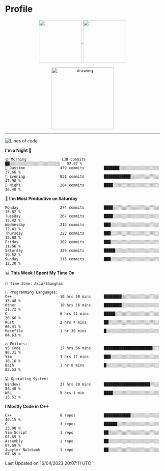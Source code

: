 # Profile

<p align="center">
  <a href="https://github.com/SourVoice">
    <img
      align="center"
      height="140em"
      src="https://github-readme-stats.vercel.app/api?username=SourVoice&show_icons=true&include_all_commits=true&count_private=true&theme=tokyonight"
    />
  </a>
  <a href="https://github.com/SourVoice">
    <img
      align="center"
      height="140em"
      src="https://github-readme-stats.vercel.app/api/top-langs/?username=SourVoice&show_icons=true&include_all_commits=true&count_private=true&layout=compact&theme=tokyonight"
    />
  </a>
</p>

<p align="center">
   <a href="https://github.com/SourVoice">
    <img
      align="center"
      height="202em"
      alt="drawing"
      src="https://activity-graph.herokuapp.com/graph?username=SourVoice&theme=react-dark"
    />
  </a>
</p>

---
<!--START_SECTION:waka-->
![Lines of code](https://img.shields.io/badge/From%20Hello%20World%20I%27ve%20Written-1.6%20million%20lines%20of%20code-blue)

**I'm a Night 🦉** 

```text
🌞 Morning                138 commits         ██░░░░░░░░░░░░░░░░░░░░░░░   07.97 % 
🌆 Daytime                479 commits         ███████░░░░░░░░░░░░░░░░░░   27.66 % 
🌃 Evening                831 commits         ████████████░░░░░░░░░░░░░   47.98 % 
🌙 Night                  284 commits         ████░░░░░░░░░░░░░░░░░░░░░   16.40 % 
```
📅 **I'm Most Productive on Saturday** 

```text
Monday                   274 commits         ████░░░░░░░░░░░░░░░░░░░░░   15.82 % 
Tuesday                  267 commits         ████░░░░░░░░░░░░░░░░░░░░░   15.42 % 
Wednesday                215 commits         ███░░░░░░░░░░░░░░░░░░░░░░   12.41 % 
Thursday                 223 commits         ███░░░░░░░░░░░░░░░░░░░░░░   12.88 % 
Friday                   202 commits         ███░░░░░░░░░░░░░░░░░░░░░░   11.66 % 
Saturday                 338 commits         █████░░░░░░░░░░░░░░░░░░░░   19.52 % 
Sunday                   213 commits         ███░░░░░░░░░░░░░░░░░░░░░░   12.30 % 
```


📊 **This Week I Spent My Time On** 

```text
🕑︎ Time Zone: Asia/Shanghai

💬 Programming Languages: 
C++                      10 hrs 50 mins      ████████░░░░░░░░░░░░░░░░░   33.48 % 
Other                    10 hrs 16 mins      ████████░░░░░░░░░░░░░░░░░   31.72 % 
C                        6 hrs 41 mins       █████░░░░░░░░░░░░░░░░░░░░   20.66 % 
Rust                     2 hrs 4 mins        ██░░░░░░░░░░░░░░░░░░░░░░░   06.41 % 
Makefile                 1 hr 30 mins        █░░░░░░░░░░░░░░░░░░░░░░░░   04.63 % 

🔥 Editors: 
VS Code                  27 hrs 56 mins      ██████████████████████░░░   86.31 % 
Vim                      3 hrs 17 mins       ███░░░░░░░░░░░░░░░░░░░░░░   10.16 % 
Bash                     1 hr 8 mins         █░░░░░░░░░░░░░░░░░░░░░░░░   03.53 % 

💻 Operating System: 
Windows                  27 hrs 20 mins      █████████████████████░░░░   84.48 % 
WSL                      5 hrs 1 min         ████░░░░░░░░░░░░░░░░░░░░░   15.52 % 
```

**I Mostly Code in C++** 

```text
C++                      6 repos             ████████████░░░░░░░░░░░░░   46.15 % 
C                        3 repos             ██████░░░░░░░░░░░░░░░░░░░   23.08 % 
Vim Script               1 repo              ██░░░░░░░░░░░░░░░░░░░░░░░   07.69 % 
Assembly                 1 repo              ██░░░░░░░░░░░░░░░░░░░░░░░   07.69 % 
Jupyter Notebook         1 repo              ██░░░░░░░░░░░░░░░░░░░░░░░   07.69 % 
```




 Last Updated on 16/04/2023 20:07:11 UTC
<!--END_SECTION:waka-->
